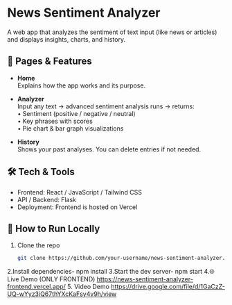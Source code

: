 # News Sentiment Analyzer

A web app that analyzes the sentiment of text input (like news or articles) and displays insights, charts, and history.

## 📄 Pages & Features

- **Home**  
  Explains how the app works and its purpose.

- **Analyzer**  
  Input any text → advanced sentiment analysis runs → returns:  
  • Sentiment (positive / negative / neutral)  
  • Key phrases with scores  
  • Pie chart & bar graph visualizations  

- **History**  
  Shows your past analyses. You can delete entries if not needed.

## 🛠️ Tech & Tools

- Frontend: React / JavaScript / Tailwind CSS  
- API / Backend: Flask  
- Deployment: Frontend is hosted on Vercel  

## 🚀 How to Run Locally

1. Clone the repo  
   ```bash
   git clone https://github.com/your-username/news-sentiment-analyzer.git
2.Install dependencies- npm install
3.Start the dev server- npm start
4.🌐 Live Demo (ONLY FRONTEND)
https://news-sentiment-analyzer-frontend.vercel.app/
5. Video Demo
https://drive.google.com/file/d/1GaCzZ-UQ-wYyz3iQ67thYXcKaFsy4v9h/view
